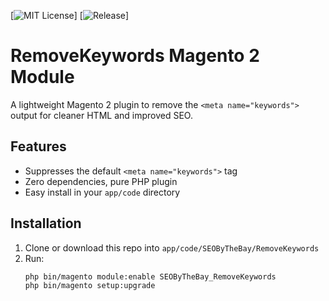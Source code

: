 [![MIT License](https://img.shields.io/badge/license-MIT-blue.svg)]
[![Release](https://img.shields.io/github/v/release/seobythebay/SEOByTheBay_RemoveKeywords?cacheSeconds=600)]


# RemoveKeywords Magento 2 Module
A lightweight Magento 2 plugin to remove the `<meta name="keywords">` output for cleaner HTML and improved SEO.

## Features
- Suppresses the default `<meta name="keywords">` tag
- Zero dependencies, pure PHP plugin
- Easy install in your `app/code` directory

## Installation
1. Clone or download this repo into `app/code/SEOByTheBay/RemoveKeywords`
2. Run:
   ```bash
   php bin/magento module:enable SEOByTheBay_RemoveKeywords
   php bin/magento setup:upgrade
